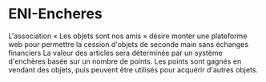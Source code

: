 # ENI-Encheres

L'association « Les objets sont nos amis » désire monter une plateforme web pour permettre la cession d'objets de seconde main sans échanges financiers La valeur des articles sera déterminée par un système d'enchères basée sur un nombre de points. Les points sont gagnés en vendant des objets, puis peuvent être utilisés pour acquérir d'autres objets.